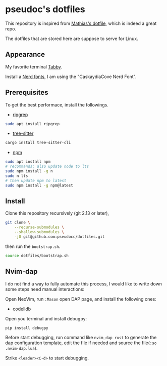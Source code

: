 # pseudoc's dotfiles

This repository is inspired from
[Mathias's dotfile](https://github.com/mathiasbynens/dotfiles),
which is indeed a great repo.

The dotfiles that are stored here are suppose to serve for Linux.

## Appearance

My favorite terminal [Tabby](https://github.com/eugeny/tabby).

Install a [Nerd fonts](https://www.nerdfonts.com/font-downloads),
I am using the "CaskaydiaCove Nerd Font".

## Prerequisites

To get the best performace, install the followings.

- [ripgrep](https://github.com/BurntSushi/ripgrep)

```bash
sudo apt install ripgrep
```

- [tree-sitter](https://github.com/tree-sitter/tree-sitter)

```bash
cargo install tree-sitter-cli
```

- [npm](https://github.com/npm/cli)

```bash
sudo apt install npm
# recommands: also update node to lts
sudo npm install -g n
sudo n lts
# then update npm to latest
sudo npm install -g npm@latest
```

## Install

Clone this repository recursively (git 2.13 or later),
```bash
git clone \
    --recurse-submodules \
    --shallow-submodules \
    -j8 git@github.com:pseudocc/dotfiles.git
```

then run the `bootstrap.sh`.
```bash
source dotfiles/bootstrap.sh
```

## Nvim-dap

I do not find a way to fully automate this process,
I would like to write down some steps need manual interactions:

Open NeoVim, run `:Mason` open DAP page, and install the following ones:

- codelldb

Open you terminal and install debugpy:

```sh
pip install debugpy
```

Before start debugging, run command like `nvim_dap rust` to generate
the dap configuration template, edit the file if needed and source
the file(`:so .nvim-dap.lua`).

Strike `<leader><C-d>` to start debugging.
